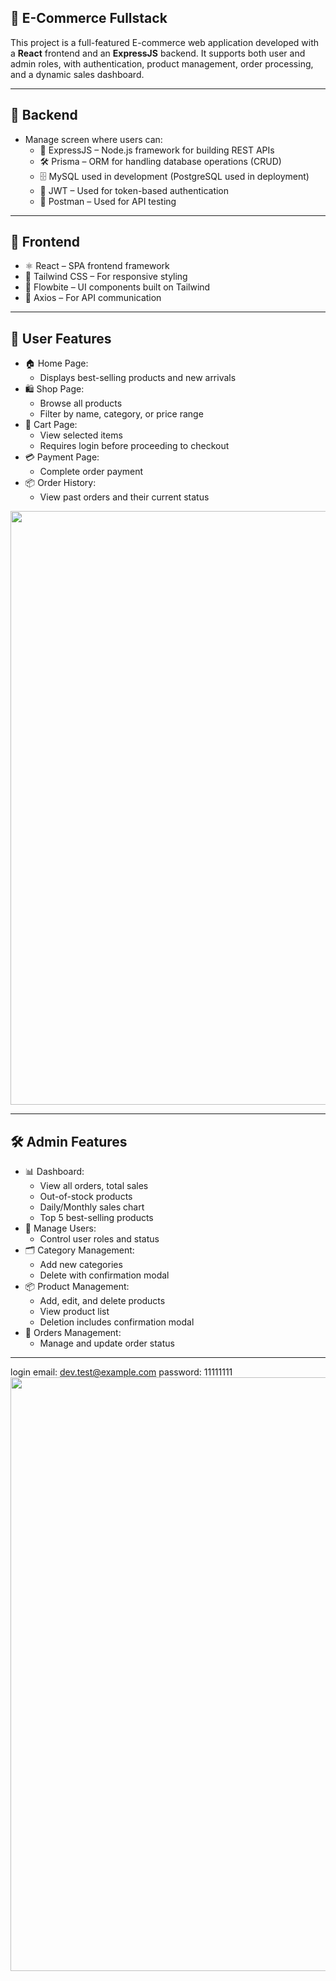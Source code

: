 ## 🛒 E-Commerce Fullstack
This project is a full-featured E-commerce web application developed with a **React** frontend and an **ExpressJS** backend.
It supports both user and admin roles, with authentication, product management, order processing, and a dynamic sales dashboard.

---

## 🔧 Backend
- Manage screen where users can:
  - 🧩 ExpressJS – Node.js framework for building REST APIs
  - 🛠️ Prisma – ORM for handling database operations (CRUD)
  - 🗄️ MySQL used in development (PostgreSQL used in deployment)
  - 🔐 JWT – Used for token-based authentication
  - 🧪 Postman – Used for API testing

---

## 🎨 Frontend
- ⚛️ React – SPA frontend framework
- 🎨 Tailwind CSS – For responsive styling
- 💠 Flowbite – UI components built on Tailwind
- 🔁 Axios – For API communication

---

## 👤 User Features
- 🏠 Home Page:
  - Displays best-selling products and new arrivals
- 🛍️ Shop Page:
  - Browse all products
  - Filter by name, category, or price range
- 🛒 Cart Page:
  - View selected items
  - Requires login before proceeding to checkout
- 💳 Payment Page:
  - Complete order payment
- 📦 Order History:
  - View past orders and their current status
<img width="950" src="https://github.com/user-attachments/assets/15378876-a375-4a8e-97a6-207d3ee5465d"/>

---



## 🛠️ Admin Features
- 📊 Dashboard:
  - View all orders, total sales
  - Out-of-stock products
  - Daily/Monthly sales chart
  - Top 5 best-selling products
- 👥 Manage Users:
  - Control user roles and status
- 🗂️ Category Management:
  - Add new categories
  - Delete with confirmation modal
- 📦 Product Management:
  - Add, edit, and delete products
  - View product list
  - Deletion includes confirmation modal
- 📑 Orders Management:
  - Manage and update order status

---

login
email: dev.test@example.com
password: 11111111<br/>
<img width="950" src="https://github.com/user-attachments/assets/5a502561-5d39-4293-85e6-c0f1dd35ec24"/>
